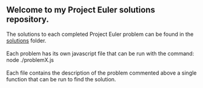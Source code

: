 ## Welcome to my Project Euler solutions repository.

The solutions to each completed Project Euler problem can be found in the [solutions](https://github.com/charlielew1s/project-euler/tree/main/solutions) folder.
<br></br>
Each problem has its own javascript file that can be run with the command: node ./problemX.js
<br></br>
Each file contains the description of the problem commented above a single function that can be run to find the solution.
